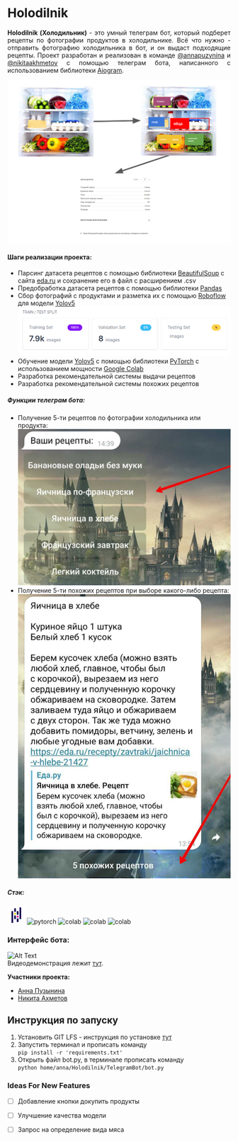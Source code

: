 # Holodilnik
<p align="justify"><b>Holodilnik (Холодильник)</b> -  это умный телеграм бот, который подберет рецепты по фотографии продуктов в холодильнике. Всё что нужно - отправить фотографию холодильника в бот, и он выдаст подходящие рецепты.
Проект разработан и реализован в команде <a href="https://t.me/annapuzynina">@annapuzynina</a> и <a href="https://t.me/estoy_hablando_contigo">@nikitaakhmetov</a> с помощью телеграм бота, написанного с использованием библиотеки <a href="https://docs.aiogram.dev/en/latest/">Aiogram</a>.</p>

<img src="https://github.com/avpuzynina/Holodilnik/blob/main/image_save/project_idea.png" alt="альтернативный текст" />

#### Шаги реализации проекта:
- Парсинг датасета рецептов с помощью библиотеки <a href="https://www.crummy.com/software/BeautifulSoup/bs4/doc/">BeautifulSoup</a> с сайта [eda.ru](https://eda.ru/) и сохранение его в файл с расширением .csv
- Предобработка датасета рецептов с помощью библиотеки [Pandas](https://pandas.pydata.org/)
- Сбор фотографий с продуктами и разметка их с помощью [Roboflow](https://app.roboflow.com/holod/holodilnik_products_new/4) для модели [Yolov5](https://github.com/ultralytics/yolov5)
![image](https://github.com/avpuzynina/Holodilnik/blob/main/image_save/train_valid_dataset.png)
- Обучение модели [Yolov5](https://github.com/ultralytics/yolov5) с помощью библиотеки [PyTorch](https://pytorch.org/) c использованием мощности [Google Colab](https://colab.research.google.com/)
- Разработка рекомендательной системы выдачи рецептов
- Разработка рекомендательной системы похожих рецептов

##### **Функции телеграм бота:**
- Получение 5-ти рецептов по фотографии холодильника или продукта:
![image](https://github.com/avpuzynina/Holodilnik/blob/main/image_save/interface_1.jpg)
- Получение 5-ти похожих рецептов при выборе какого-либо рецепта:
![image](https://github.com/avpuzynina/Holodilnik/blob/main/image_save/interface_2.jpg)

##### Стэк:
<img src="https://raw.githubusercontent.com/devicons/devicon/2ae2a900d2f041da66e950e4d48052658d850630/icons/pandas/pandas-original.svg" alt="pandas" width="40" height="40"/> <img src="https://www.vectorlogo.zone/logos/pytorch/pytorch-icon.svg" alt="pytorch" width="40" height="40"/> </a> 
<img src="https://upload.wikimedia.org/wikipedia/commons/d/d0/Google_Colaboratory_SVG_Logo.svg" alt="colab" width="40" height="40"/>
<img src="https://avatars.githubusercontent.com/u/33784865?s=200&v=4" alt="colab" width="40" height="40"/>
<img src="https://encrypted-tbn0.gstatic.com/images?q=tbn:ANd9GcQSbfHP132oL2LKGsA_kV5VSekHToyfRZmd1mXXmuBmbA&s" alt="colab" width="40" height="40"/>

### Интерфейс бота:
![Alt Text](https://github.com/avpuzynina/Holodilnik/blob/main/image_save/interface_telegrambot.gif)\
Видеодемонстрация лежит [тут](https://youtube.com/shorts/6m-21gWsE0Q?feature=share).

**Участники проекта:**
- [Анна Пузынина](https://github.com/avpuzynina) 
- [Никита Ахметов](https://github.com/SenhorMaestro)

## Инструкция по запуску
1. Установить GIT LFS - инструкция по установке <a href="http://arfc.github.io/manual/guides/git-lfs">тут</a>
2. Запустить терминал и прописать команду\
`pip install -r 'requirements.txt'`
3. Открыть файл bot.py, в терминале прописать команду\
```python home/anna/Holodilnik/TelegramBot/bot.py```

### Ideas For New Features
- [ ] Добавление кнопки докупить продукты


- [ ] Улучшение качества модели


- [ ] Запрос на определение вида мяса






